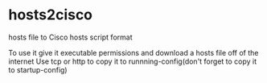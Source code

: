 # hosts2cisco
hosts file to Cisco hosts script format

To use it give it executable permissions and download a hosts file off of the internet
Use tcp or http to copy it to runnning-config(don't forget to copy it to startup-config)
